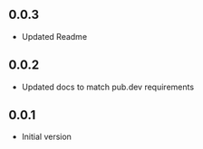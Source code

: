 ## 0.0.3

* Updated Readme

## 0.0.2

* Updated docs to match pub.dev requirements

## 0.0.1

* Initial version
